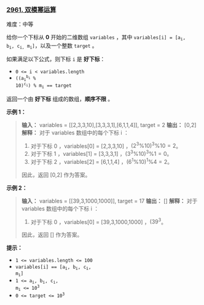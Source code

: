 ### [2961\. 双模幂运算](https://leetcode.cn/problems/double-modular-exponentiation/)

难度：中等

给你一个下标从 **0** 开始的二维数组 `variables` ，其中 <code>variables[i] = [a<sub>i</sub>, b<sub>i</sub>, c<sub>i,</sub> m<sub>i</sub>]</code>，以及一个整数 `target` 。

如果满足以下公式，则下标 `i` 是 **好下标**：

- `0 <= i < variables.length`
- <code>((a<sub>i</sub><sup>b<sub>i</sub></sup> % 10)<sup>c<sub>i</sub></sup>) % m<sub>i</sub> == target</code>

返回一个由 **好下标** 组成的数组，**顺序不限** 。

**示例 1：**

> **输入：** variables = \[[2,3,3,10],[3,3,3,1],[6,1,1,4]], target = 2
> **输出：** [0,2]
> **解释：** 对于 variables 数组中的每个下标 i ：
>
> 1) 对于下标 0 ，variables[0] = [2,3,3,10] ，$(2^3 \% 10)^3 \% 10 = 2$。
> 2) 对于下标 1 ，variables[1] = [3,3,3,1] ，$(3^3 \% 10)^3 \% 1 = 0$。
> 3) 对于下标 2 ，variables[2] = [6,1,1,4] ，$(6^1 \% 10)^1 \% 4 = 2$。
>
> 因此，返回 [0,2] 作为答案。

**示例 2：**

> **输入：** variables = \[[39,3,1000,1000]], target = 17
> **输出：** []
> **解释：** 对于 variables 数组中的每个下标 i ：
>
> 1) 对于下标 0 ，variables[0] = [39,3,1000,1000] ，$(39^3 % 10)^1000 % 1000 = 1$。
>
> 因此，返回 [] 作为答案。

**提示：**

- `1 <= variables.length <= 100`
- <code>variables[i] == [a<sub>i</sub>, b<sub>i</sub>, c<sub>i</sub>, m<sub>i</sub>]</code>
- <code>1 <= a<sub>i</sub>, b<sub>i</sub>, c<sub>i</sub>, m<sub>i</sub> <= 10<sup>3</sup></code>
- <code>0 <= target <= 10<sup>3</sup></code>
